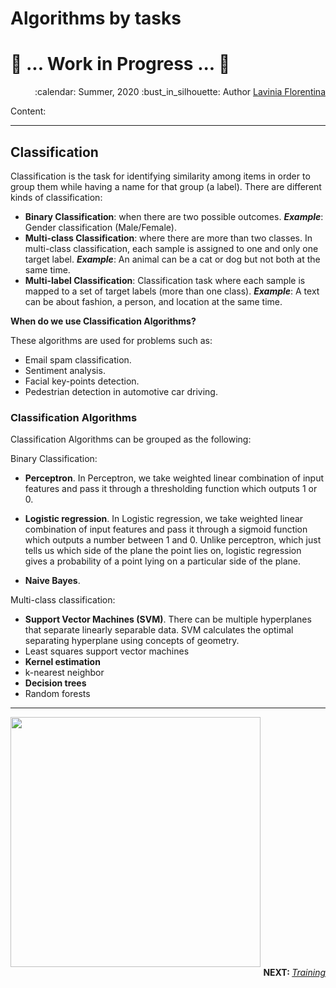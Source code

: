 # Algorithms by tasks

# :construction: ... Work in Progress ... :construction:

<div align="right">
<p> :calendar: Summer, 2020
:bust_in_silhouette: Author <a href="https://github.com/laviniaflorentina"> Lavinia Florentina </a> </p>
</div>

Content:

--------------------------

## Classification

Classification is the task for identifying similarity among items in order to group them while having a name for that group (a label). There are different kinds of classification:

-	**Binary Classification**: when there are two possible outcomes. _**Example**_: Gender classification (Male/Female).
-	**Multi-class Classification**: where there are more than two classes. In multi-class classification, each sample is assigned to one and only one target label. _**Example**_: An animal can be a cat or dog but not both at the same time. 
-	**Multi-label Classification**: Classification task where each sample is mapped to a set of target labels (more than one class). _**Example**_: A text can be about fashion, a person, and location at the same time.

**When do we use Classification Algorithms?**

These algorithms are used for problems such as:

-	Email spam classification.
-	Sentiment analysis. 
- Facial key-points detection.
-	Pedestrian detection in automotive car driving.

### Classification Algorithms

Classification Algorithms can be grouped as the following:

Binary Classification:

- **Perceptron**. In Perceptron, we take weighted linear combination of input features and pass it through a thresholding function which outputs 1 or 0. 

-	**Logistic regression**. In Logistic regression, we take weighted linear combination of input features and pass it through a sigmoid function which outputs a number between 1 and 0. Unlike perceptron, which just tells us which side of the plane the point lies on, logistic regression gives a probability of a point lying on a particular side of the plane. 

-	**Naive Bayes**.

Multi-class classification:

-	**Support Vector Machines (SVM)**. There can be multiple hyperplanes that separate linearly separable data. SVM calculates the optimal separating hyperplane using concepts of geometry.
  -	Least squares support vector machines
-	**Kernel estimation**
  -	k-nearest neighbor 
-	**Decision trees**
  -	Random forests


--------------------------

<img align="centre" src="https://media.giphy.com/media/4T1Sf6UvSXYyLJ5tUS/giphy.gif" width="400" height="400">

<div align="right">
<b> NEXT:  </b> 
<a href="https://github.com/laviniaflorentina/Tutorials/blob/master/ArtificialNeuralNets/training.md#training" ><i> Training</i></a> 
</div>  

